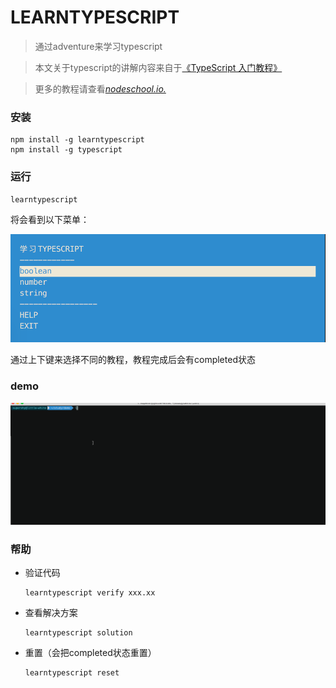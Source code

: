 # LEARNTYPESCRIPT

> 通过adventure来学习typescript

> 本文关于typescript的讲解内容来自于[《TypeScript 入门教程》](https://ts.xcatliu.com/)

> 更多的教程请查看[*nodeschool.io.*](https://nodeschool.io/)

### 安装

```shell
npm install -g learntypescript
npm install -g typescript
```

### 运行

```shell
learntypescript
```

将会看到以下菜单：

![](./shop.png)

通过上下键来选择不同的教程，教程完成后会有completed状态

### demo

![](./demo.gif)

### 帮助

* 验证代码

  ```shell
  learntypescript verify xxx.xx
  ```

* 查看解决方案

  ```shell
  learntypescript solution
  ```

* 重置（会把completed状态重置）

  ```shell
  learntypescript reset
  ```